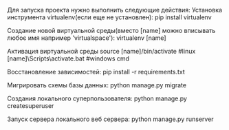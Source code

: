 Для запуска проекта нужно выполнить следующие действия:
Установка инструмента virtualenv(если еще не установлен):
    pip install virtualenv
 
Создание новой виртуальной среды(вместо [name] можно вписывать любоє имя например 'virtualspace'):
    virtualenv [name]
 
Активация виртуальной среды
    source [name]/bin/activate         #linux
    [name]\Scripts\activate.bat        #windows cmd
 
Восстановление зависимостей:
    pip install -r requirements.txt
 
Мигрировать схемы базы данных:
    python manage.py migrate
 
Создания локального суперпользователя:
    python manage.py createsuperuser
 
Запуск сервера локального веб сервера:
    python manage.py runserver
